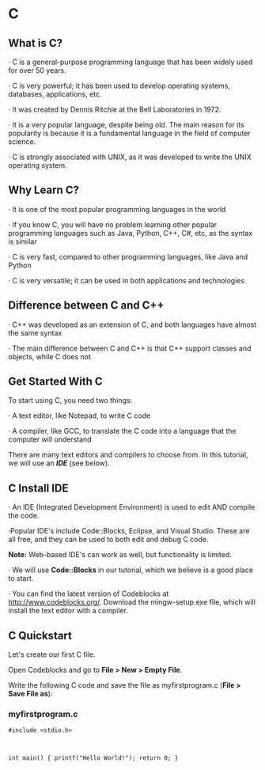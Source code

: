<h1>C</h1>

<h2>What is C?</h2>

  <p>&#183; C is a general-purpose programming language that has been widely used for over 50 years.

  &#183; C is very powerful; it has been used to develop operating systems, databases, applications, etc.

  &#183; It was created by Dennis Ritchie at the Bell Laboratories in 1972.

  &#183; It is a very popular language, despite being old. The main reason for its popularity is because it is a fundamental language in the field of computer science.

  &#183; C is strongly associated with UNIX, as it was developed to write the UNIX operating system.</p>

<h2>Why Learn C?</h2>

  <p>&#183; It is one of the most popular programming languages in the world

  &#183; If you know C, you will have no problem learning other popular programming languages such as Java, Python, C++, C#, etc, as the syntax is similar

  &#183; C is very fast, compared to other programming languages, like Java and Python

  &#183; C is very versatile; it can be used in both applications and technologies</p>

<h2>Difference between C and C++</h2>

  <p>&#183; C++ was developed as an extension of C, and both languages have almost the same syntax

  &#183; The main difference between C and C++ is that C++ support classes and objects, while C does not</p>

<h2>Get Started With C</h2>

<p>To start using C, you need two things:

  &#183; A text editor, like Notepad, to write C code

  &#183; A compiler, like GCC, to translate the C code into a language that the computer will understand

There are many text editors and compilers to choose from. In this tutorial, we will use an <b><i>IDE</b></i> (see below).</p>

<h2>C Install IDE</h2>

  &#183; An IDE (Integrated Development Environment) is used to edit AND compile the code.

  &#183;Popular IDE's include Code::Blocks, Eclipse, and Visual Studio. These are all free, and they can be used to both edit and debug C code.

<b>Note:</b> Web-based IDE's can work as well, but functionality is limited.

  &#183; We will use <b>Code::Blocks</b> in our tutorial, which we believe is a good place to start.

  &#183; You can find the latest version of Codeblocks at <a href="http://www.codeblocks.org/">http://www.codeblocks.org/</a>. Download the mingw-setup.exe file, which will install the text editor with a compiler.</p>

<h2>C Quickstart</h2>

<p>Let's create our first C file.

Open Codeblocks and go to <b>File > New > Empty File</b>.

Write the following C code and save the file as myfirstprogram.c (<b>File > Save File as</b>):</p>

<h3>myfirstprogram.c</h3>

<code>#include <stdio.h>

int main() {
  printf("Hello World!");
  return 0;
}</code>
